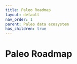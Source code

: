 ```yaml
---
title: Paleo Roadmap
layout: default
nav_order: 1
parent: Paleo data ecosystem
has_children: true
---
```


# Paleo Roadmap


